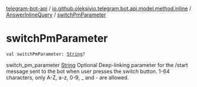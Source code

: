 [telegram-bot-api](../../index.md) / [io.github.oleksivio.telegram.bot.api.model.method.inline](../index.md) / [AnswerInlineQuery](index.md) / [switchPmParameter](./switch-pm-parameter.md)

# switchPmParameter

`val switchPmParameter: `[`String`](https://kotlinlang.org/api/latest/jvm/stdlib/kotlin/-string/index.html)`?`

switch_pm_parameter [String](https://kotlinlang.org/api/latest/jvm/stdlib/kotlin/-string/index.html) Optional Deep-linking parameter for the /start message sent to the bot when user
presses the switch button. 1-64 characters, only A-Z, a-z, 0-9, _ and - are allowed.

